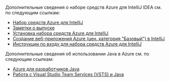 Дополнительные сведения о наборе средств Azure для IntelliJ IDEA см. по следующим ссылкам: 

* [Набор средств Azure для IntelliJ](../intellij/azure-toolkit-for-intellij.md) 
* [Заметки о выпуске](https://github.com/Microsoft/azure-tools-for-java/releases) 
* [Установка набора средств Azure для IntelliJ](../intellij/azure-toolkit-for-intellij-installation.md) 
* [Создание веб-приложения Azure (цен. категория "Базовый") в IntelliJ](../intellij/azure-toolkit-for-intellij-create-hello-world-web-app.md) 
* [Инструкции по входу для набора средств Azure для IntelliJ](../intellij/azure-toolkit-for-intellij-sign-in-instructions.md) 

Дополнительные сведения об использовании Java в Azure см. по следующим ссылкам: 

* [Azure для разработчиков Java](https://docs.microsoft.com/java/azure/) 
* [Работа с Visual Studio Team Services (VSTS) и Java](https://java.visualstudio.com/) 
<!-- TODO: Add URLs for Java in VSCode here --> 
